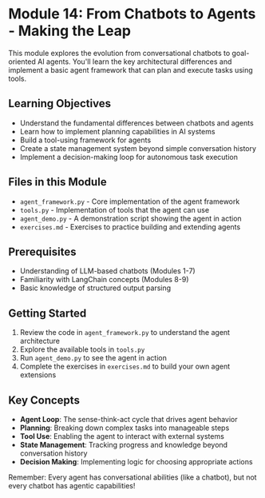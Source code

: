 # Module 14: From Chatbots to Agents - Making the Leap

This module explores the evolution from conversational chatbots to goal-oriented AI agents. You'll learn the key architectural differences and implement a basic agent framework that can plan and execute tasks using tools.

## Learning Objectives

- Understand the fundamental differences between chatbots and agents
- Learn how to implement planning capabilities in AI systems
- Build a tool-using framework for agents
- Create a state management system beyond simple conversation history
- Implement a decision-making loop for autonomous task execution

## Files in this Module

- `agent_framework.py` - Core implementation of the agent framework
- `tools.py` - Implementation of tools that the agent can use
- `agent_demo.py` - A demonstration script showing the agent in action
- `exercises.md` - Exercises to practice building and extending agents

## Prerequisites

- Understanding of LLM-based chatbots (Modules 1-7)
- Familiarity with LangChain concepts (Modules 8-9)
- Basic knowledge of structured output parsing

## Getting Started

1. Review the code in `agent_framework.py` to understand the agent architecture
2. Explore the available tools in `tools.py`
3. Run `agent_demo.py` to see the agent in action
4. Complete the exercises in `exercises.md` to build your own agent extensions

## Key Concepts

- **Agent Loop**: The sense-think-act cycle that drives agent behavior
- **Planning**: Breaking down complex tasks into manageable steps
- **Tool Use**: Enabling the agent to interact with external systems
- **State Management**: Tracking progress and knowledge beyond conversation history
- **Decision Making**: Implementing logic for choosing appropriate actions

Remember: Every agent has conversational abilities (like a chatbot), but not every chatbot has agentic capabilities!

